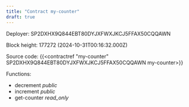 ```yaml
---
title: "Contract my-counter"
draft: true
---
```

Deployer: SP2DXHX9Q844EBT80DYJXFWXJKCJ5FFAX50CQQAWN


 



Block height: 177272 (2024-10-31T00:16:32.000Z)

Source code: {{<contractref "my-counter" SP2DXHX9Q844EBT80DYJXFWXJKCJ5FFAX50CQQAWN my-counter>}}

Functions:

* decrement _public_
* increment _public_
* get-counter _read_only_
